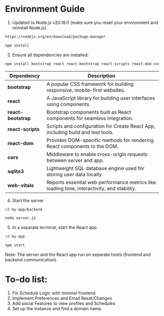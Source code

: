 
# Environment Guide

1. Updated to Node.js v20.18.0 (make sure you reset your environment and reinstall Node.js).
```bash
https://nodejs.org/en/download/package-manager
```
```bash
npm install
```
2. Ensure all dependencies are installed:

```bash
npm install bootstrap react react-bootstrap react-scripts react-dom cors sqlite3 webvitals
```
| Dependency         |Description                                                                 |
|-------------------|-----------------------------------------------------------------------------|
| **bootstrap**      | A popular CSS framework for building responsive, mobile-first websites.     |
| **react**          | A JavaScript library for building user interfaces using components.         |
| **react-bootstrap**| Bootstrap components built as React components for seamless integration.    |
| **react-scripts**  | Scripts and configuration for Create React App, including build and test tools. |
| **react-dom**      | Provides DOM-specific methods for rendering React components to the DOM.    |
| **cors**           | Middleware to enable cross-origin requests between server and app.          |
| **sqlite3**        | Lightweight SQL database engine used for storing user data locally.         |
| **web-vitals**     | Reports essential web performance metrics like loading time, interactivity, and stability. |


4.  Start the server
```bash 
cd my-app/backend
```
```bash
node server.js
```
5. In a separate terminal, start the React app
```bash
cd my-app
```
```bash
npm start
```

Note: The server and the React app run on separate hosts (frontend and backend communication).


# To-do list:
1. Fix Schedule Logic with minimal frontend
2. Implement Preferences and Email Reset/Changes
3. Add social Features to view profiles and Schedules
4. Set up the instance and find a domain name.

